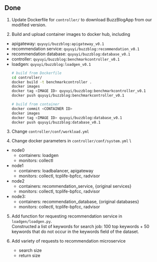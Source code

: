 ## Done
1. Update Dockerfile for `controller/` to download BuzzBlogApp from our modified version.

2. Build and upload container images to docker hub, including
- apigateway: `quyuyi/buzzblog:apigateway_v0.1`
- recommendation service: `quyuyi/buzzblog:recommendation_v0.1`
- recommendation database: `quyuyi/buzzblog:database_v0.1`
- controller: `quyuyi/buzzblog:benchmarkcontroller_v0.1`
- loadgen: `quyuyi/buzzblog:loadgen_v0.1`
    ```bash
    # build from Dockerfile
    cd controller/
    docker build -t benchmarkcontroller .
    docker images
    docker tag <IMAGE ID> quyuyi/buzzblog:benchmarkcontroller_v0.1
    docker push quyuyi/buzzblog:benchmarkcontroller_v0.1

    # build from container
    docker commit <CONTAINER ID>
    docker images
    docker tag <IMAGE ID> quyuyi/buzzblog:database_v0.1
    docker push quyuyi/buzzblog:database_v0.1
    ```

3. Change `controller/conf/workload.yml`

4. Change docker parameters in `controller/conf/system.yml` \
- node0
    - containers: loadgen
    - monitors: collectl
- node1
    - containers: loadbalancer, apigateway
    - monitors: collectl, tcplife-bpfcc, radvisor
- node2
    - containers: recommendation_service, {original services}
    - monitors: collectl, tcplife-bpfcc, radvisor
- node3:
    - containers: recommendation_database, {original databases}
    - monitors: collectl, tcplife-bpfcc, radvisor

5. Add function for requesting recommendation service in `loadgen/loadgen.py`. \
Constructed a list of keywords for search job: 100 top keywords + 50 keywords that do not occur in the keywords field of the dataset.

6. Add variety of requests to recommendation microservice
    - search size
    - return size

